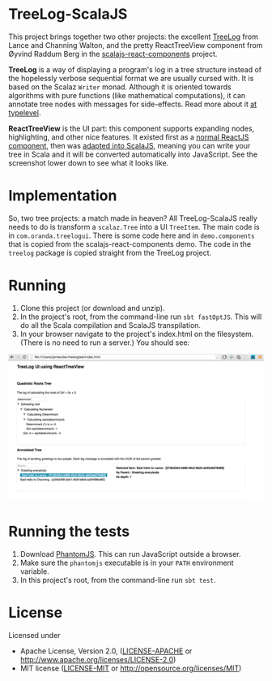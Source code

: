 TreeLog-ScalaJS
===============

This project brings together two other projects: the excellent 
[TreeLog](https://github.com/lancewalton/treelog) from Lance and Channing Walton,
and the pretty ReactTreeView component from Øyvind Raddum Berg in the 
[scalajs-react-components](https://github.com/chandu0101/scalajs-react-components) project.

**TreeLog** is a way of displaying a program's log in a tree structure instead of the hopelessly
verbose sequential format we are usually cursed with. It is based on the Scalaz `Writer` monad. 
Although it is oriented towards algorithms with pure functions (like mathematical computations), 
it can annotate tree nodes with messages for side-effects. Read more about it 
[at typelevel](http://typelevel.org/blog/2013/10/18/treelog.html).

**ReactTreeView** is the UI part: this component supports expanding nodes, highlighting, and other 
nice features. It existed first as a [normal ReactJS component](https://github.com/chenglou/react-treeview), 
then was [adapted into ScalaJS]( 
https://github.com/chandu0101/scalajs-react-components/blob/master/core/src/main/scala/chandu0101/scalajs/react/components/ReactTreeView.scala), 
meaning you can write your tree in Scala and it will be 
converted automatically into JavaScript. See the screenshot lower down to see what it looks like. 

Implementation
==============

So, two tree projects: a match made in heaven? All TreeLog-ScalaJS really needs to do
is transform a `scalaz.Tree` into a UI `TreeItem`. The main code is in `com.oranda.treelogui`. 
There is some code here and in `demo.components` that is copied from the 
scalajs-react-components demo. The code in the `treelog` package is copied straight from 
the TreeLog project.
          
Running
=======
     
1. Clone this project (or download and unzip).
2. In the project's root, from the command-line run `sbt fastOptJS`. This will do all the Scala compilation and
 ScalaJS transpilation.
3. In your browser navigate to the project's index.html on the filesystem. (There is no need
 to run a server.) You should see:     
      
![](https://github.com/oranda/treelog-scalajs/raw/master/Screenshot-TreeLog_UI_v0.1.png)
      
Running the tests
=================
      
1. Download [PhantomJS](http://phantomjs.org/download.html). This can run JavaScript outside a browser.
2. Make sure the `phantomjs` executable is in your `PATH` environment variable.
3. In this project's root, from the command-line run `sbt test`.
  
License
=======

Licensed under

 * Apache License, Version 2.0, ([LICENSE-APACHE](LICENSE-APACHE) or http://www.apache.org/licenses/LICENSE-2.0)
 * MIT license ([LICENSE-MIT](LICENSE-MIT) or http://opensource.org/licenses/MIT)
